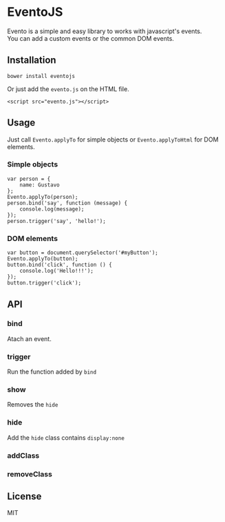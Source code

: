 EventoJS
========

Evento is a simple and easy library to works with javascript's events.  
You can add a custom events or the common DOM events.

## Installation

    bower install eventojs

Or just add the `evento.js` on the HTML file.

    <script src="evento.js"></script>

## Usage

Just call `Evento.applyTo` for simple objects or `Evento.applyToHtml` for DOM elements.

### Simple objects

    var person = {
        name: Gustavo
    };
    Evento.applyTo(person);
    person.bind('say', function (message) {
        console.log(message);
    });
    person.trigger('say', 'hello!');

### DOM elements

    var button = document.querySelector('#myButton');
    Evento.applyTo(button);
    button.bind('click', function () {
        console.log('Hello!!!');
    });
    button.trigger('click');

## API

### bind

Atach an event.

### trigger

Run the function added by `bind`

### show

Removes the `hide`

### hide

Add the `hide` class contains `display:none`

### addClass

### removeClass

## License

MIT
